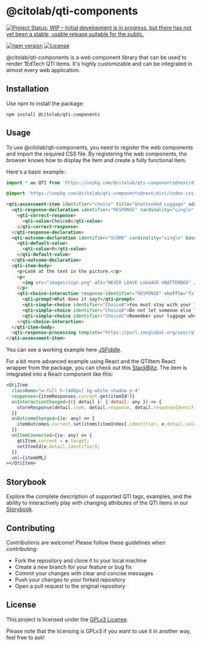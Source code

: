 # @citolab/qti-components

<a href="https://www.repostatus.org/#wip"><img src="https://www.repostatus.org/badges/latest/wip.svg" alt="Project Status: WIP – Initial development is in progress, but there has not yet been a stable, usable release suitable for the public." /></a>

[![npm version](https://badge.fury.io/js/%40citolab%2Fqti-components.svg)](https://badge.fury.io/js/%40citolab%2Fqti-components)
[![License](https://img.shields.io/badge/license-GPL-blue.svg)](https://opensource.org/license/gpl-2-0/)

@citolab/qti-components is a web component library that can be used to render 1EdTech QTI items.
It's highly customizable and can be integrated in almost every web application.

## Installation

Use npm to install the package:

```shell
npm install @citolab/qti-components
```

## Usage

To use @citolab/qti-components, you need to register the web components and import the required CSS file. By registering the web components, the browser knows how to display the item and create a fully functional item.

Here's a basic example:

```javascript
import * as QTI from 'https://unpkg.com/@citolab/qti-components@next/dist/index.js';
```

```css
@import 'https://unpkg.com/@citolab/qti-components@next/dist/index.css';'
```

```html
<qti-assessment-item identifier="choice" title="Unattended Luggage" adaptive="false" time-dependent="false">
  <qti-response-declaration identifier="RESPONSE" cardinality="single" base-type="identifier">
    <qti-correct-response>
      <qti-value>ChoiceA</qti-value>
    </qti-correct-response>
  </qti-response-declaration>
  <qti-outcome-declaration identifier="SCORE" cardinality="single" base-type="float">
    <qti-default-value>
      <qti-value>0</qti-value>
    </qti-default-value>
  </qti-outcome-declaration>
  <qti-item-body>
    <p>Look at the text in the picture.</p>
    <p>
      <img src="images/sign.png" alt="NEVER LEAVE LUGGAGE UNATTENDED" />
    </p>
    <qti-choice-interaction response-identifier="RESPONSE" shuffle="false" max-choices="1">
      <qti-prompt>What does it say?</qti-prompt>
      <qti-simple-choice identifier="ChoiceA">You must stay with your luggage at all times.</qti-simple-choice>
      <qti-simple-choice identifier="ChoiceB">Do not let someone else look after your luggage.</qti-simple-choice>
      <qti-simple-choice identifier="ChoiceC">Remember your luggage when you leave.</qti-simple-choice>
    </qti-choice-interaction>
  </qti-item-body>
  <qti-response-processing template="https://purl.imsglobal.org/spec/qti/v3p0/rptemplates/match_correct.xml" />
</qti-assessment-item>
```

You can see a working example here [JSFiddle](https://jsfiddle.net/mrklein/s97Ld0gn).

For a bit more advanced example using React and the QTIItem React wrapper from the package, you can check out this [StackBlitz](https://stackblitz.com/edit/qti-player). The item is integrated into a React component like this:

```jsx
<QtiItem
  className="w-full h-[480px] bg-white shadow p-4"
  responses={itemResponses.current.get(itemId!)}
  onInteractionChanged={({ detail }: { detail: any }) => {
    storeResponse(detail.item, detail.response, detail.responseIdentifier);
  }}
  onOutcomeChanged={(e: any) => {
    itemOutcomes.current.set(items[itemIndex].identifier, e.detail.value);
  }}
  onItemConnected={(e: any) => {
    qtiItem.current = e.target;
    setItemId(e.detail.identifier);
  }}
  xml={itemXML}
></QtiItem>
```

## Storybook

Explore the complete description of supported QTI tags, examples, and the ability to interactively play with changing attributes of the QTI items in our [Storybook](https://qti-components.citolab.nl/).

## Contributing

Contributions are welcome! Please follow these guidelines when contributing:

- Fork the repository and clone it to your local machine
- Create a new branch for your feature or bug fix
- Commit your changes with clear and concise messages
- Push your changes to your forked repository
- Open a pull request to the original repository

## License

This project is licensed under the [GPLv3 License](LICENSE).

Please note that the licensing is GPLv3 if you want to use it in another way, feel free to ask!

```

```
